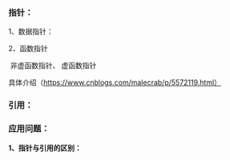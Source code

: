 ### 指针：

1、数据指针：

2、函数指针

​	 非虚函数指针、 虚函数指针

具体介绍（https://www.cnblogs.com/malecrab/p/5572119.html）

### **引用：**



### **应用问题：**

**1、指针与引用的区别：**